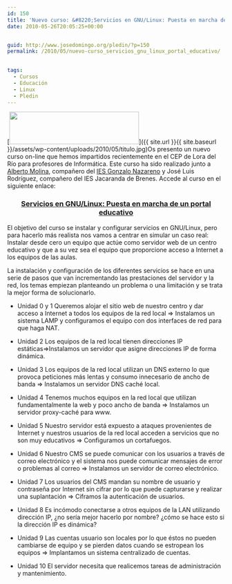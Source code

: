 ```yaml
---
id: 150
title: 'Nuevo curso: &#8220;Servicios en GNU/Linux: Puesta en marcha de un portal educativo&#8221;'
date: 2010-05-26T20:05:25+00:00


guid: http://www.josedomingo.org/pledin/?p=150
permalink: /2010/05/nuevo-curso_servicios_gnu_linux_portal_educativo/

  
tags:
  - Cursos
  - Educación
  - Linux
  - Pledin
---
```

[<img class="aligncenter size-medium wp-image-151" title="titulo" src="{{ site.url }}{{ site.baseurl }}/assets/wp-content/uploads/2010/05/titulo-300x75.jpg" alt="" width="300" height="75" srcset="https://www.josedomingo.org/pledin/wp-content/uploads/2010/05/titulo-300x75.jpg 300w, https://www.josedomingo.org/pledin/wp-content/uploads/2010/05/titulo.jpg 400w" sizes="(max-width: 300px) 100vw, 300px" />]({{ site.url }}{{ site.baseurl }}/assets/wp-content/uploads/2010/05/titulo.jpg)Os presento un nuevo curso on-line que hemos impartidos recientemente en el CEP de Lora del Río para profesores de Informática. Este curso ha sido realizado junto a [Alberto Molina](http://albertomolina.wordpress.com/), compañero del [IES Gonzalo Nazareno](http://informatica.gonzalonazareno.org) y José Luis Rodríguez, compañero del IES Jacaranda de Brenes. Accede al curso en el siguiente enlace:

<h3 style="text-align: center;">
  <a href="http://www.josedomingo.org/web/course/view.php?id=65">Servicios en GNU/Linux: Puesta en marcha de un portal educativo</a>
</h3>

El objetivo del curso se instalar y configurar servicios en GNU/Linux, pero para hacerlo más realista nos vamos a centrar en simular un caso real: Instalar desde cero un equipo que actúe como servidor web de un centro educativo y que a su vez sea el equipo que proporcione acceso a Internet a los equipos de las aulas.

La instalación y configuración de los diferentes servicios se hace en una serie de pasos que van incrementando las prestaciones del servidor y la red, los temas empiezan planteando un problema o una limitación y se trata la mejor forma de solucionarlo.

  * Unidad 0 y 1 Queremos alojar el sitio web de nuestro centro y dar acceso a Internet a todos los equipos de la red local ⇒ Instalamos un sistema LAMP y configuramos el equipo con dos interfaces de red para que haga NAT.

  * Unidad 2 Los equipos de la red local tienen direcciones IP estáticas⇒Instalamos un servidor que asigne direcciones IP de forma dinámica.

  * Unidad 3 Los equipos de la red local utilizan un DNS externo lo que provoca peticiones más lentas y consumo innecesario de ancho de banda ⇒ Instalamos un servidor DNS caché local.

  * Unidad 4 Tenemos muchos equipos en la red local que utilizan fundamentalmente la web y poco ancho de banda ⇒ Instalamos un servidor proxy-caché para www.

  * Unidad 5 Nuestro servidor está expuesto a ataques provenientes de Internet y nuestros usuarios de la red local acceden a servicios que no son muy educativos ⇒ Configuramos un cortafuegos.

  * Unidad 6 Nuestro CMS se puede comunicar con los usuarios a través de correo electrónico y el sistema nos puede comunicar mensajes de error o problemas al correo ⇒ Instalamos un servidor de correo electrónico.

  * Unidad 7 Los usuarios del CMS mandan su nombre de usuario y contraseña por Internet sin cifrar por lo que puede capturarse y realizar una suplantación ⇒ Ciframos la autenticación de usuarios.

  * Unidad 8 Es incómodo conectarse a otros equipos de la LAN utilizando dirección IP, ¿no sería mejor hacerlo por nombre? ¿cómo se hace esto si la dirección IP es dinámica?

  * Unidad 9 Las cuentas usuario son locales por lo que éstos no pueden cambiarse de equipo y se pierden datos cuando se estropean los equipos ⇒ Implantamos un sistema centralizado de cuentas.

  * Unidad 10 El servidor necesita que realicemos tareas de administración y mantenimiento.

<!-- AddThis Advanced Settings generic via filter on the_content -->

<!-- AddThis Share Buttons generic via filter on the_content -->